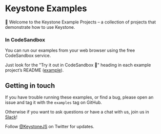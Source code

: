 # Keystone Examples

👋 Welcome to the Keystone Example Projects – a collection of projects that demonstrate how to use Keystone.

### In CodeSandbox

You can run our examples from your web browser using the free CodeSandbox service.

Just look for the "Try it out in CodeSandbox 🧪" heading in each example project’s README ([example](https://github.com/keystonejs/keystone/tree/main/examples/task-manager#try-it-out-in-codesandbox-)).

## Getting in touch

If you have trouble running these examples, or find a bug, please open an issue and tag it with the `examples` tag on GitHub.

Otherwise if you want to ask questions or have a chat with us, join us in [Slack](http://slack.keystonejs.com/)!

Follow [@KeystoneJS](https://twitter.com/keystonejs) on Twitter for updates.
